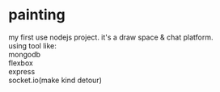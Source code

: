 # painting

my first use nodejs project. it's a draw space & chat platform.<br>
using tool like:<br>
  mongodb<br>
  flexbox<br>
  express<br>
  socket.io(make kind detour)<br>

